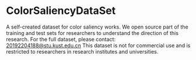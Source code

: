 # ColorSaliencyDataSet
A self-created dataset for color saliency works.
We open source part of the training and test sets for researchers to understand the direction of this research. 
For the full dataset, please contact: 20192204188@stu.kust.edu.cn
This dataset is not for commercial use and is restricted to researchers in research institutes and universities.
